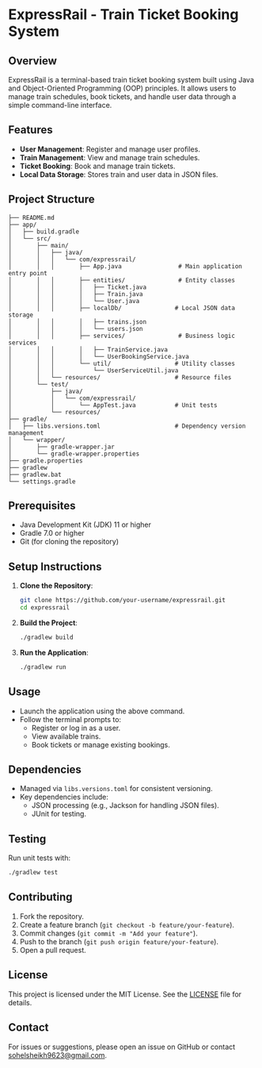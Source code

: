 # ExpressRail - Train Ticket Booking System

## Overview
ExpressRail is a terminal-based train ticket booking system built using Java and Object-Oriented Programming (OOP) principles. It allows users to manage train schedules, book tickets, and handle user data through a simple command-line interface.

## Features
- **User Management**: Register and manage user profiles.
- **Train Management**: View and manage train schedules.
- **Ticket Booking**: Book and manage train tickets.
- **Local Data Storage**: Stores train and user data in JSON files.

## Project Structure
```
├── README.md
├── app/
│   ├── build.gradle
│   └── src/
│       ├── main/
│       │   ├── java/
│       │   │   └── com/expressrail/
│       │   │       ├── App.java                # Main application entry point
│       │   │       ├── entities/               # Entity classes
│       │   │       │   ├── Ticket.java
│       │   │       │   ├── Train.java
│       │   │       │   └── User.java
│       │   │       ├── localDb/               # Local JSON data storage
│       │   │       │   ├── trains.json
│       │   │       │   └── users.json
│       │   │       ├── services/               # Business logic services
│       │   │       │   ├── TrainService.java
│       │   │       │   └── UserBookingService.java
│       │   │       └── util/                  # Utility classes
│       │   │           └── UserServiceUtil.java
│       │   └── resources/                     # Resource files
│       └── test/
│           ├── java/
│           │   └── com/expressrail/
│           │       └── AppTest.java           # Unit tests
│           └── resources/
├── gradle/
│   ├── libs.versions.toml                     # Dependency version management
│   └── wrapper/
│       ├── gradle-wrapper.jar
│       └── gradle-wrapper.properties
├── gradle.properties
├── gradlew
├── gradlew.bat
└── settings.gradle
```

## Prerequisites
- Java Development Kit (JDK) 11 or higher
- Gradle 7.0 or higher
- Git (for cloning the repository)

## Setup Instructions
1. **Clone the Repository**:
   ```bash
   git clone https://github.com/your-username/expressrail.git
   cd expressrail
   ```

2. **Build the Project**:
   ```bash
   ./gradlew build
   ```

3. **Run the Application**:
   ```bash
   ./gradlew run
   ```

## Usage
- Launch the application using the above command.
- Follow the terminal prompts to:
  - Register or log in as a user.
  - View available trains.
  - Book tickets or manage existing bookings.

## Dependencies
- Managed via `libs.versions.toml` for consistent versioning.
- Key dependencies include:
  - JSON processing (e.g., Jackson for handling JSON files).
  - JUnit for testing.

## Testing
Run unit tests with:
```bash
./gradlew test
```

## Contributing
1. Fork the repository.
2. Create a feature branch (`git checkout -b feature/your-feature`).
3. Commit changes (`git commit -m "Add your feature"`).
4. Push to the branch (`git push origin feature/your-feature`).
5. Open a pull request.

## License
This project is licensed under the MIT License. See the [LICENSE](LICENSE) file for details.

## Contact
For issues or suggestions, please open an issue on GitHub or contact [sohelsheikh9623@gmail.com](mailto:sohelsheikh9623@gmail.com).